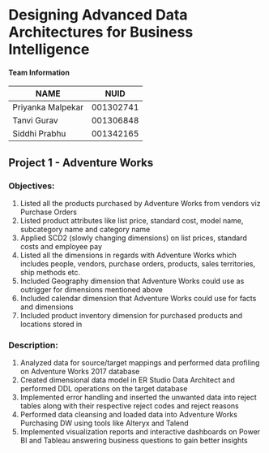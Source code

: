 # Designing Advanced Data Architectures for Business Intelligence

#### Team Information

| NAME              |     NUID        |
|------------------ |-----------------|
| Priyanka Malpekar |   001302741     |
| Tanvi Gurav       |   001306848     |
| Siddhi Prabhu     |   001342165     |

## Project 1 - Adventure Works 

### Objectives:

1. Listed all the products purchased by Adventure Works from vendors viz Purchase Orders
2. Listed product attributes like list price, standard cost, model name, subcategory name and category name
3. Applied SCD2 (slowly changing dimensions) on list prices, standard costs and employee pay
4. Listed all the dimensions in regards with Adventure Works which includes people, vendors, purchase orders, products, sales territories, ship methods etc.
5. Included Geography dimension that Adventure Works could use as outrigger for dimensions mentioned above
6. Included calendar dimension that Adventure Works could use for facts and dimensions
7. Included product inventory dimension for purchased products and locations stored in

### Description:

1. Analyzed data for source/target mappings and performed data profiling on Adventure Works 2017 database
2. Created dimensional data model in ER Studio Data Architect and performed DDL operations on the target database
3. Implemented error handling and inserted the unwanted data into reject tables along with their respective reject codes and reject reasons
4. Performed data cleansing and loaded data into Adventure Works Purchasing DW using tools like Alteryx and Talend
5. Implemented visualization reports and interactive dashboards on Power BI and Tableau answering business questions to gain better insights
